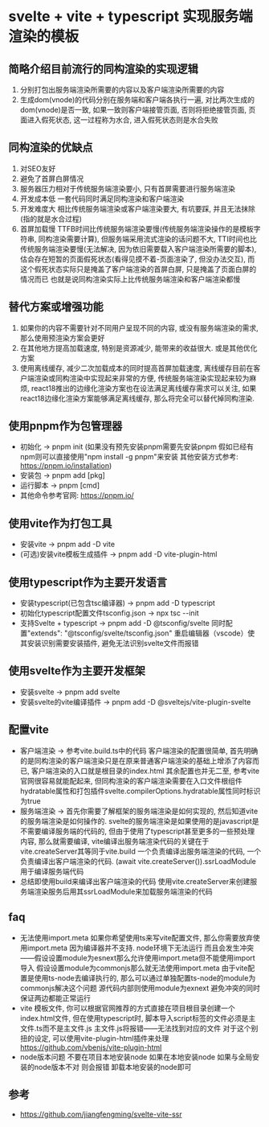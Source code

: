 # svelte + vite + typescript 实现服务端渲染的模板

## 简略介绍目前流行的同构渲染的实现逻辑

 1. 分别打包出服务端渲染所需要的内容以及客户端渲染所需要的内容
 2. 生成dom(vnode)的代码分别在服务端和客户端各执行一遍, 对比两次生成的dom(vnode)是否一致, 如果一致则客户端接管页面, 否则将拒绝接管页面, 页面进入假死状态, 这一过程称为水合, 进入假死状态则是水合失败

## 同构渲染的优缺点

 1. 对SEO友好
 2. 避免了首屏白屏情况
 3. 服务器压力相对于传统服务端渲染要小, 只有首屏需要进行服务端渲染
 4. 开发成本低 一套代码同时满足同构渲染和客户端渲染
 5. 开发难度大 相比传统服务端渲染或客户端渲染要大, 有坑要踩, 并且无法抹除(指的就是水合过程)
 6. 首屏加载慢 TTFB时间比传统服务端渲染要慢(传统服务端渲染操作的是模板字符串, 同构渲染需要计算), 但服务端采用流式渲染的话问题不大, TTI时间也比传统服务端渲染要慢(无法解决, 因为依旧需要载入客户端渲染所需要的脚本), 估会存在短暂的页面假死状态(看得见摸不着-页面渲染了, 但没办法交互), 而这个假死状态实际只是掩盖了客户端渲染的首屏白屏, 只是掩盖了页面白屏的情况而已 也就是说同构渲染实际上比传统服务端渲染和客户端渲染都慢

## 替代方案或增强功能

 1. 如果你的内容不需要针对不同用户呈现不同的内容, 或没有服务端渲染的需求, 那么使用预渲染方案会更好
 2. 在其他地方提高加载速度, 特别是资源减少, 能带来的收益很大. 或是其他优化方案
 3. 使用离线缓存, 减少二次加载成本的同时提高首屏加载速度, 离线缓存目前在客户端渲染或同构渲染中实现起来非常的方便, 传统服务端渲染实现起来较为麻烦, react18推出的边缘化渲染方案也在设法满足离线缓存需求可以关注, 如果react18边缘化渲染方案能够满足离线缓存, 那么将完全可以替代掉同构渲染.

## 使用pnpm作为包管理器

- 初始化 -> pnpm init (如果没有预先安装pnpm需要先安装pnpm 假如已经有npm则可以直接使用"npm install -g pnpm"来安装 其他安装方式参考: https://pnpm.io/installation)
- 安装包 -> pnpm add \[pkg\]
- 运行脚本 -> pnpm \[cmd\]
- 其他命令参考官网: https://pnpm.io/

## 使用vite作为打包工具

- 安装vite -> pnpm add -D vite
- (可选)安装vite模板生成插件 -> pnpm add -D vite-plugin-html

## 使用typescript作为主要开发语言

- 安装typescript(已包含tsc编译器) -> pnpm add -D typescript
- 初始化typescript配置文件tsconfig.json -> npx tsc --init
- 支持Svelte + typescript  -> pnpm add -D @tsconfig/svelte 同时配置"extends": "@tsconfig/svelte/tsconfig.json" 重启编辑器（vscode）使其安装识别需要安装插件, 避免无法识别svelte文件而报错

## 使用svelte作为主要开发框架

- 安装svelte -> pnpm add svelte
- 安装svelte的vite编译插件 -> pnpm add -D @sveltejs/vite-plugin-svelte

## 配置vite

- 客户端渲染 -> 参考vite.build.ts中的代码 客户端渲染的配置很简单, 首先明确的是同构渲染的客户端渲染只是在原来普通客户端渲染的基础上增添了内容而已, 客户端渲染的入口就是根目录的index.html 其余配置也并无二至, 参考vite官网很容易就能配起来, 但同构渲染的客户端渲染需要在入口文件根组件hydratable属性和打包插件svelte.compilerOptions.hydratable属性同时标识为true
- 服务端渲染 -> 首先你需要了解框架的服务端渲染是如何实现的, 然后知道vite的服务端渲染是如何操作的. svelte的服务端渲染是如果使用的是javascript是不需要编译服务端的代码的, 但由于使用了typescript甚至更多的一些预处理内容, 那么就需要编译, vite编译出服务端渲染代码的关键在于vite.createServer其等同于vite.build 一个负责编译出服务端渲染的代码, 一个负责编译出客户端渲染的代码. (await vite.createServer()).ssrLoadModule用于编译服务端代码
- 总结即使用build来编译出客户端渲染的代码 使用vite.createServer来创建服务端渲染服务后用其ssrLoadModule来加载服务端渲染的代码

## faq

- 无法使用import.meta 如果你希望使用ts来写vite配置文件, 那么你需要放弃使用import.meta 因为编译器并不支持. node环境下无法运行 而且会发生冲突——假设设置module为esnext那么允许使用import.meta但不能使用import导入 假设设置module为commonjs那么就无法使用import.meta 由于vite配置是使用ts-node去编译执行的, 那么可以通过单独配置ts-node的module为commonjs解决这个问题 源代码内部则使用module为exnext 避免冲突的同时保证两边都能正常运行
- vite 模板文件, 你可以根据官网推荐的方式直接在项目根目录创建一个index.html文件, 但在使用typescript时, 脚本导入script标签的文件必须是主文件.ts而不是主文件.js 主文件.js将报错——无法找到对应的文件 对于这个别扭的设定, 可以使用vite-plugin-html插件来处理 <https://github.com/vbenjs/vite-plugin-html>
- node版本问题 不要在项目本地安装node 如果在本地安装node 如果与全局安装的node版本不对 则会报错 卸载本地安装的node即可

## 参考
 - https://github.com/jiangfengming/svelte-vite-ssr
